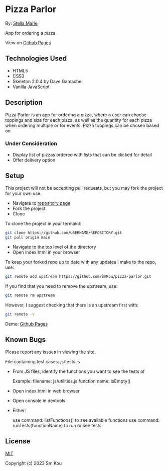 # Pizza Parlor

By: [Stella Marie](http://smkou.com)

App for ordering a pizza.

View on [Github Pages](https://smkou.github.io/pizza-parlor/)

## Technologies Used

- HTML5
- CSS3
- Skeleton 2.0.4 by Dave Gamache
- Vanilla JavaScript

## Description

Pizza Parlor is an app for ordering a pizza, where a user can choose toppings and size for each pizza, as well as the quantity for each pizza when ordering multiple or for events. Pizza toppings can be chosen based on 

### Under Consideration

- Display list of pizzas ordered with lists that can be clicked for detail
- Offer delivery option

## Setup

This project will not be accepting pull requests, but you may fork the project for your own use.

- Navigate to [repository page](https://github.com/SmKou/pizza-parlor)
- Fork the project
- Clone 

To clone the project in your termainl:

```bash
git clone https://github.com/USERNAME/REPOSITORY.git
git pull origin main
```

- Navigate to the top level of the directory
- Open index.html in your browser

To keep your forked repo up to date with any updates I make to the repo, use: 

```bash
git remote add upstream https://github.com/SmKou/pizza-parlor.git
```

If you find that you need to remove the upstream, use:

```bash
git remote rm upstream
```

However, I suggest checking that there is an upstream first with:

```bash
git remote -v
```

Demo: [Github Pages](https://smkou.github.io/pizza-parlor/)

## Known Bugs

Please report any issues in viewing the site.

File containing test cases: js/tests.js
- From JS files, identify the functions you want to see the tests of

    Example:
    filename: js/utilities.js
    function name: isEmpty()

- Open index.html in web browser
- Open console in devtools
- Either: 

    use command: listFunctions() to see available functions
    use command: runTests(functionName) to run or see tests

## License

[MIT](https://choosealicense.com/licenses/mit/)

Copyright (c) 2023 Sm Kou